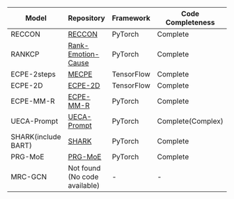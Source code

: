 | Model          | Repository                                       | Framework      | Code Completeness | Initial Release | Last Update | Stars |
|----------------|--------------------------------------------------|-----------------|-------------------|-----------------|-------------|-------|
| RECCON          | [RECCON](https://github.com/declare-lab/RECCON) | PyTorch         | Complete          | 2020.12         | 2021.07     | 156   |
| RANKCP         | [Rank-Emotion-Cause](https://github.com/Determined22/Rank-Emotion-Cause) | PyTorch | Complete          | 2020.06         | 2020.07     | 47    |
| ECPE-2steps     | [MECPE](https://github.com/NUSTM/MECPE)         | TensorFlow      | Complete          | 2023.02         | 2023.12     | 28    |
| ECPE-2D         | [ECPE-2D](https://github.com/NUSTM/ECPE-2D)     | TensorFlow      | Complete          | 2020.07         | 2020.07     | 26    |
| ECPE-MM-R       | [ECPE-MM-R](https://github.com/zhoucz97/ecpe-mm-r) | PyTorch       | Complete          | 2022.08         | 2022.10     | 12    |
| UECA-Prompt     | [UECA-Prompt](https://github.com/yajus/UECA-Prompt) | PyTorch       | Complete(Complex)           | 2022.08         | 2023.06     | 9     |
| SHARK(include BART)   | [SHARK](https://github.com/NUSTM/SHARK)          | PyTorch         | Complete          | 2023.10         | 2024.01     | 6     |
| PRG-MoE        | [PRG-MoE](https://github.com/jdjin3000/PRG-MoE)  | PyTorch         | Complete          | 2022.12         | 2023.06     | 4     |
| MRC-GCN         | Not found (No code available)                    | -               | -                 | -               | -           | -     |
